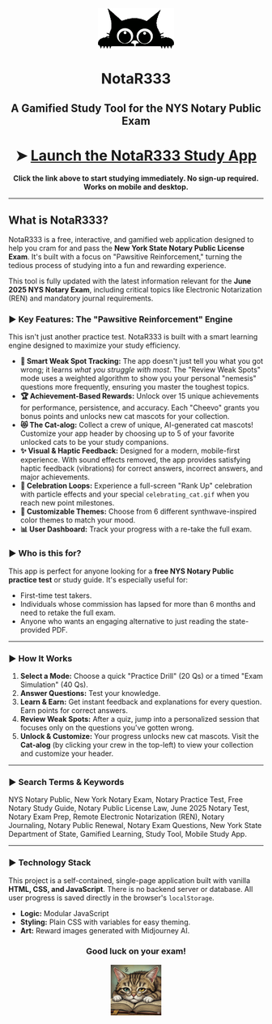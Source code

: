<div align="center">
  <img src="https://raw.githubusercontent.com/reg0lino/NOTAR333/main/images/cat.gif" alt="NotaR333 Mascot" width="150">
  <h1>NotaR333</h1>
  <h2>A Gamified Study Tool for the NYS Notary Public Exam</h2>
</div>

<div align="center">

# ➤ [**Launch the NotaR333 Study App**](https://reg0lino.github.io/NOTAR333/)

**Click the link above to start studying immediately. No sign-up required. Works on mobile and desktop.**

</div>

---

## What is NotaR333?

NotaR333 is a free, interactive, and gamified web application designed to help you cram for and pass the **New York State Notary Public License Exam**. It's built with a focus on "Pawsitive Reinforcement," turning the tedious process of studying into a fun and rewarding experience.

This tool is fully updated with the latest information relevant for the **June 2025 NYS Notary Exam**, including critical topics like Electronic Notarization (REN) and mandatory journal requirements.

### ► Key Features: The "Pawsitive Reinforcement" Engine

This isn't just another practice test. NotaR333 is built with a smart learning engine designed to maximize your study efficiency.

- **🧠 Smart Weak Spot Tracking:** The app doesn't just tell you what you got wrong; it learns *what you struggle with most*. The "Review Weak Spots" mode uses a weighted algorithm to show you your personal "nemesis" questions more frequently, ensuring you master the toughest topics.
- **🏆 Achievement-Based Rewards:** Unlock over 15 unique achievements for performance, persistence, and accuracy. Each "Cheevo" grants you bonus points and unlocks new cat mascots for your collection.
- **😻 The Cat-alog:** Collect a crew of unique, AI-generated cat mascots! Customize your app header by choosing up to 5 of your favorite unlocked cats to be your study companions.
- **✨ Visual & Haptic Feedback:** Designed for a modern, mobile-first experience. With sound effects removed, the app provides satisfying haptic feedback (vibrations) for correct answers, incorrect answers, and major achievements.
- **🚀 Celebration Loops:** Experience a full-screen "Rank Up" celebration with particle effects and your special `celebrating_cat.gif` when you reach new point milestones.
- **🎨 Customizable Themes:** Choose from 6 different synthwave-inspired color themes to match your mood.
- **📊 User Dashboard:** Track your progress with a re-take the full exam.

### ► Who is this for?
This app is perfect for anyone looking for a **free NYS Notary Public practice test** or study guide. It's especially useful for:
-   First-time test takers.
-   Individuals whose commission has lapsed for more than 6 months and need to retake the full exam.
-   Anyone who wants an engaging alternative to just reading the state-provided PDF.

---
### ► How It Works
1.  **Select a Mode:** Choose a quick "Practice Drill" (20 Qs) or a timed "Exam Simulation" (40 Qs).
2.  **Answer Questions:** Test your knowledge.
3.  **Learn & Earn:** Get instant feedback and explanations for every question. Earn points for correct answers.
4.  **Review Weak Spots:** After a quiz, jump into a personalized session that focuses only on the questions you've gotten wrong.
5.  **Unlock & Customize:** Your progress unlocks new cat mascots. Visit the **Cat-alog** (by clicking your crew in the top-left) to view your collection and customize your header.

---
### ► Search Terms & Keywords
NYS Notary Public, New York Notary Exam, Notary Practice Test, Free Notary Study Guide, Notary Public License Law, June 2025 Notary Test, Notary Exam Prep, Remote Electronic Notarization (REN), Notary Journaling, Notary Public Renewal, Notary Exam Questions, New York State Department of State, Gamified Learning, Study Tool, Mobile Study App.

---
### ► Technology Stack
This project is a self-contained, single-page application built with vanilla **HTML, CSS, and JavaScript**. There is no backend server or database. All user progress is saved directly in the browser's `localStorage`.
-   **Logic:** Modular JavaScript
-   **Styling:** Plain CSS with variables for easy theming.
-   **Art:** Reward images generated with Midjourney AI.

<div align="center">
  <h3>Good luck on your exam!</h3>
  <a href="https://reg0lino.github.io/NOTAR333/">
    <img src="https://raw.githubusercontent.com/reg0lino/NOTAR333/main/images/cat_study.png" width="100" alt="Study Cat">
  </a>
</div>
